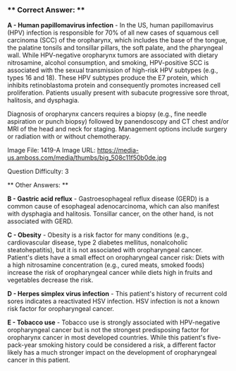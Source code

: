 ### ** Correct Answer: **

**A - Human papillomavirus infection** - In the US, human papillomavirus (HPV) infection is responsible for 70% of all new cases of squamous cell carcinoma (SCC) of the oropharynx, which includes the base of the tongue, the palatine tonsils and tonsillar pillars, the soft palate, and the pharyngeal wall. While HPV-negative oropharynx tumors are associated with dietary nitrosamine, alcohol consumption, and smoking, HPV-positive SCC is associated with the sexual transmission of high-risk HPV subtypes (e.g., types 16 and 18). These HPV subtypes produce the E7 protein, which inhibits retinoblastoma protein and consequently promotes increased cell proliferation. Patients usually present with subacute progressive sore throat, halitosis, and dysphagia.

Diagnosis of oropharynx cancers requires a biopsy (e.g., fine needle aspiration or punch biopsy) followed by panendoscopy and CT chest and/or MRI of the head and neck for staging. Management options include surgery or radiation with or without chemotherapy.

Image File: 1419-A
Image URL: https://media-us.amboss.com/media/thumbs/big_508c11f50b0de.jpg

Question Difficulty: 3

** Other Answers: **

**B - Gastric acid reflux** - Gastroesophageal reflux disease (GERD) is a common cause of esophageal adenocarcinoma, which can also manifest with dysphagia and halitosis. Tonsillar cancer, on the other hand, is not associated with GERD.

**C - Obesity** - Obesity is a risk factor for many conditions (e.g., cardiovascular disease, type 2 diabetes mellitus, nonalcoholic steatohepatitis), but it is not associated with oropharyngeal cancer. Patient's diets have a small effect on oropharyngeal cancer risk: Diets with a high nitrosamine concentration (e.g., cured meats, smoked foods) increase the risk of oropharyngeal cancer while diets high in fruits and vegetables decrease the risk.

**D - Herpes simplex virus infection** - This patient's history of recurrent cold sores indicates a reactivated HSV infection. HSV infection is not a known risk factor for oropharyngeal cancer.

**E - Tobacco use** - Tobacco use is strongly associated with HPV-negative oropharyngeal cancer but is not the strongest predisposing factor for oropharynx cancer in most developed countries. While this patient's five-pack-year smoking history could be considered a risk, a different factor likely has a much stronger impact on the development of oropharyngeal cancer in this patient.

